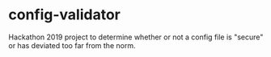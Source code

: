 # config-validator
Hackathon 2019 project to determine whether or not a config file is "secure" or has deviated too far from the norm.
